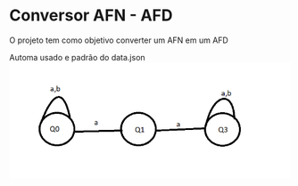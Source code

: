 
# Conversor AFN - AFD

O projeto tem como objetivo converter um AFN em um AFD

Automa usado e padrão do data.json
![Automato](/automato.png)
